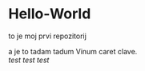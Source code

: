 # Hello-World
to je moj prvi repozitorij

a je to 
tadam tadum 
Vinum caret clave.  
*test test test*
